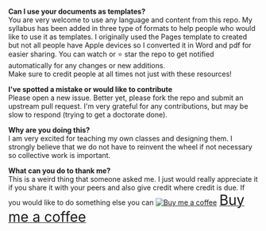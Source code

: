 **Can I use your documents as templates?**     
You are very welcome to use any language and content from this repo. My syllabus has been added in three type of formats to help people who would like to use it as templates. I originally used the Pages template to created but not all people have Apple devices so I converted it in Word and pdf for easier sharing.
You can watch or ⭐ star the repo to get notified automatically for any changes or new additions.      
Make sure to credit people at all times not just with these resources!

**I've spotted a mistake or would like to contribute**   
Please open a new issue. Better yet, please fork the repo and submit an upstream pull request. I'm very grateful for any contributions, but may be slow to respond (trying to get a doctorate done).

**Why are you doing this?**    
I am very excited for teaching my own classes and designing them. I strongly believe that we do not have to reinvent the wheel if not necessary so collective work is important.

**What can you do to thank me?**     
This is a weird thing that someone asked me. I just would really appreciate it if you share it with your peers and also give credit where credit is due.
If you would like to do something else you can <link href="https://fonts.googleapis.com/css?family=Cookie" rel="stylesheet"><a class="bmc-button" target="_blank" href="https://www.buymeacoffee.com/JoscelinRocha"><img src="https://cdn.buymeacoffee.com/buttons/bmc-new-btn-logo.svg" alt="Buy me a coffee"><span style="margin-left:5px;font-size:28px !important;">Buy me a coffee</span></a>

